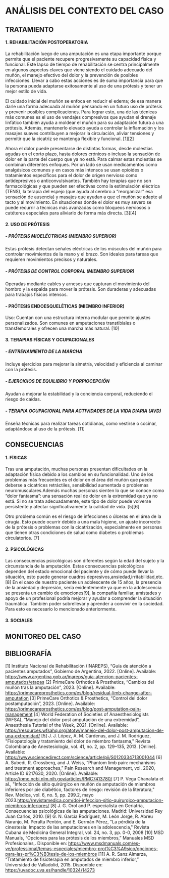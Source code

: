 # ANÁLISIS DEL CONTEXTO DEL CASO

## TRATAMIENTO

#### 1. REHABILITACIÓN POSTOPERATORIA

La rehabilitación luego de una amputación es una etapa importante porque permite que el paciente recupere progresivamente su capacidad física y funcional. Este lapso de tiempo de rehabilitación se centra principalmente en algunos aspectos claves que viene siendo el cuidado adecuado del muñón, el manejo efectivo del dolor y la prevención de posibles infecciones. Llevar a cabo estas acciones es de suma importancia para que la persona pueda adaptarse exitosamente al uso de una prótesis y tener un mejor estilo de vida.

El cuidado inicial del muñón se enfoca en reducir el edema; de esa manera darle una forma adecuada al muñón pensando en un futuro uso de prótesis y prevenir posibles complicaciones. Para lograr esto, una de las técnicas más comunes es el uso de vendajes compresivos que ayudan el drenaje linfático también ayuda a moldear el muñón para su adaptación futura a una prótesis. Además, mantenerlo elevado ayuda a controlar la inflamación y los masajes suaves contribuyen a mejorar la circulación, aliviar tensiones y permitir que la cicatriz se mantenga flexible y funcional. [1][2]

Ahora el dolor puede presentarse de distintas formas, desde molestias agudas en el corto plazo, hasta dolores crónicos o incluso la sensación de dolor en la parte del cuerpo que ya no está. Para calmar estas molestias se combinan diferentes enfoques. Por un lado se usan medicamentos como analgésicos comunes y en casos más intensos se usan opioides o tratamientos específicos para el dolor de origen nervioso como antidepresivos o anticonvulsivantes. También hay terapias que no son farmacológicas y que pueden ser efectivas como la estimulación eléctrica (TENS), la terapia del espejo (que ayuda al cerebro a “reorganizar” esa sensación de ausencia) y masajes que ayudan a que el muñón se adapte al tacto y al movimiento. En situaciones donde el dolor es muy severo se puede recurrir a técnicas más avanzadas como bloqueos nerviosos o catéteres especiales para aliviarlo de forma más directa. [3][4]


#### 2. USO DE PRÓTESIS

  #####   - PRÓTESIS MIOELÉCTRICAS (MIEMBRO SUPERIOR)
  
Estas prótesis detectan señales eléctricas de los músculos del muñón para controlar movimientos de la mano y el brazo. Son ideales para tareas que requieren movimientos precisos y naturales.


 ##### - PRÓTESIS DE CONTROL CORPORAL (MIEMBRO SUPERIOR)

Operadas mediante cables y arneses que capturan el movimiento del hombro y la espalda para mover la prótesis. Son duraderas y adecuadas para trabajos físicos intensos.

  #### - PRÓTESIS ENDOESQUELÉTICAS (MIEMBRO INFERIOR)

Uso: Cuentan con una estructura interna modular que permite ajustes personalizados. Son comunes en amputaciones transtibiales o transfemorales y ofrecen una marcha más natural. [10]


#### 3. TERAPIAS FÍSICAS Y OCUPACIONALES


##### - ENTRENAMIENTO DE LA MARCHA

Incluye ejercicios para mejorar la simetría, velocidad y eficiencia al caminar con la prótesis.

##### - EJERCICIOS DE EQUILIBRIO Y PORPIOCEPCIÓN

Ayudan a mejorar la estabilidad y la conciencia corporal, reduciendo el riesgo de caídas.

##### - TERAPIA OCUPACIONAL PARA ACTIVIDADES DE LA VIDA DIARIA (AVD)

Enseña técnicas para realizar tareas cotidianas, como vestirse o cocinar, adaptándose al uso de la prótesis. [11]


## CONSECUENCIAS


#### 1. FÍSICAS

Tras una amputación, muchas personas presentan dificultades en la adaptación física debido a los cambios en su funcionalidad. Uno de los problemas más frecuentes es el dolor en el área del muñón que puede deberse a cicatrices retráctiles, sensibilidad aumentada o problemas neuromusculares.Además muchas personas sienten lo que se conoce como “dolor fantasma”: una sensación real de dolor en la extremidad que ya no está. Si no se trata adecuadamente, este tipo de dolor puede volverse persistente y afectar significativamente la calidad de vida. [5][6]

Otro problema común es el riesgo de infecciones o úlceras en el área de la cirugía. Esto puede ocurrir debido a una mala higiene, un ajuste incorrecto de la prótesis o problemas con la cicatrización, especialmente en personas que tienen otras condiciones de salud como diabetes o problemas circulatorios. [7]


#### 2. PSICOLÓGICAS

Las consecuencias psicológicas son diferentes según la edad del sujeto y la circunstancia de la amputación. Estas consecuencias psicológicas dependen del estado emocional del paciente y de cómo puede llevar la situación, esto puede generar cuadros depresivos,ansiedad,irritabilidad,etc. [8]
En el caso de nuestro paciente un adolescente de 15 años, la presencia de la ansiedad y depresión, sería evidentemente ya que en la adolescencia se presenta un cambio de emociones[9], la compañía familiar, amistades y apoyo de un profesional podría mejorar y ayudar a comprender la situación traumática. También poder sobrellevar y aprender a convivir en la sociedad. Para esto es necesario lo mencionado anteriormente.


#### 3. SOCIALES


## MONITOREO DEL CASO

## BIBLIOGRAFÍA

[1]  Instituto Nacional de Rehabilitación (INAREPS), “Guía de atención a pacientes amputados”, Gobierno de Argentina, 2022. [Online]. Available: https://www.argentina.gob.ar/inareps/guia-atencion-pacientes-amputados/etapas
[2] PrimeCare Orthotics & Prosthetics, “Cambios del muñón tras la amputación”, 2023. [Online]. Available: https://primecareprosthetics.com/es/blog/residual-limb-change-after-amputation
[3] PrimeCare Orthotics & Prosthetics, “Control del dolor postamputación”, 2023. [Online]. Available: https://primecareprosthetics.com/es/blog/post-amputation-pain-management
[4] World Federation of Societies of Anaesthesiologists (WFSA), “Manejo del dolor post amputación de una extremidad”, Anaesthesia Tutorial of the Week, 2021. [Online]. Available: https://resources.wfsahq.org/atotw/manejo-del-dolor-post-amputacion-de-una-extremidad/
[5] J. J. López, A. M. Cárdenas, and J. M. Rodríguez, "Fisiopatología y tratamiento del dolor de miembro fantasma," Revista Colombiana de Anestesiología, vol. 41, no. 2, pp. 129–135, 2013. [Online]. Available: https://www.sciencedirect.com/science/article/pii/S0120334713001044
[6] A. Subedi, R. Grossberg, and J. Weiss, “Phantom limb pain: mechanisms and treatment approaches,” Pain Research and Management, vol. 2020, Article ID 6217630, 2020. [Online]. Available: https://pmc.ncbi.nlm.nih.gov/articles/PMC7413780/
[7] P. Vega Chanalata et al., "Infección de sitio quirúrgico en muñón de amputación de miembros inferiores por pie diabético, factores de riesgo: revisión de la literatura," Rev. Médica, vol. 6, no. 5, pp. 299.2, mayo 2023.https://revistamedica.com/doi-infeccion-sitio-quirurgico-amputacion-miembros-inferiores/
[8] J. G. Orol and P. especialista en Geriatría, Consecuencias psicológicas de las amputaciones. Madrid: Universidad Rey Juan Carlos, 2010.
[9] G. N. García Rodríguez, M. León Jorge, R. Abreu Naranjo, M. Peralta Pentón, and E. Germán Pérez, "La pérdida de la cinestesia: Impacto de las amputaciones en la adolescencia," Revista Cubana de Medicina General Integral, vol. 24, no. 3, pp. 0-0, 2008
[10] MSD Manuals, “Opciones para las prótesis de los miembros,” Manuales MSD Profesionales,. Disponible en: https://www.msdmanuals.com/es-ve/professional/temas-especiales/miembro-prot%C3%A9sico/opciones-para-las-pr%C3%B3tesis-de-los-miembros
[11] A. R. Sanz Almarza, “Tratamiento de fisioterapia en amputados de miembro inferior,” Universidad de Valladolid, 2015. Disponible en: https://uvadoc.uva.es/handle/10324/14273



